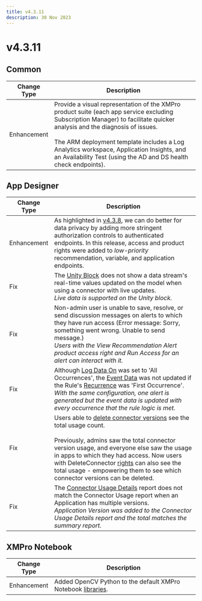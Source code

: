 ```yaml
---
title: v4.3.11
description: 30 Nov 2023
---
```


# v4.3.11

## Common

| Change Type | Description |
|-------------|-------------|
| Enhancement | Provide a visual representation of the XMPro product suite (each app service excluding Subscription Manager) to facilitate quicker analysis and the diagnosis of issues. <br><br>The ARM deployment template includes a Log Analytics workspace, Application Insights, and an Availability Test (using the AD and DS health check endpoints). |

## App Designer

| Change Type | Description |
|-------------|-------------|
| Enhancement | As highlighted in [v4.3.8](v4.3.8.md#app-designer), we can do better for data privacy by adding more stringent authorization controls to authenticated endpoints. In this release, access and product rights were added to *low-priority* recommendation, variable, and application endpoints. |
| Fix | The [Unity Block](../../../docs/blocks-toolbox/visualizations/unity.md) does not show a data stream's real-time values updated on the model when using a connector with live updates.<br>*Live data is supported on the Unity block.* |
| Fix | Non-admin user is unable to save, resolve, or send discussion messages on alerts to which they have run access (Error message: Sorry, something went wrong. Unable to send message.)<br>*Users with the View Recommendation Alert product access right and Run Access for an alert can interact with it.* |
| Fix | Although [Log Data On](../../../docs/concepts/recommendation/rule.md#log-data-on) was set to 'All Occurrences', the [Event Data](../../../docs/concepts/recommendation/recommendation-alert.md#event-data) was not updated if the Rule's [Recurrence](../../../docs/concepts/recommendation/rule.md#recurrence) was 'First Occurrence'.<br>*With the same configuration, one alert is generated but the event data is updated with every occurrence that the rule logic is met.* |
| Fix | Users able to [delete connector versions](../../../docs/how-tos/connectors/manage-connectors.md#versions-of-a-connector) see the total usage count.<br><br>Previously, admins saw the total connector version usage, and everyone else saw the usage in apps to which they had access. Now users with DeleteConnector [rights](../../../docs/administration/subscriptions-admin/manage-user-access.md#data-stream-designer-rights-and-roles) can also see the total usage - empowering them to see which connector versions can be deleted. |
| Fix | The [Connector Usage Details](../../../docs/how-tos/manage-site-settings.md#connector-usage-details-report) report does not match the Connector Usage report when an Application has multiple versions.<br>*Application Version was added to the Connector Usage Details report and the total matches the summary report.* |

## XMPro Notebook

| Change Type | Description |
|-------------|-------------|
| Enhancement | Added OpenCV Python to the default XMPro Notebook [libraries](../../../docs/concepts/xmpro-ai/xmpro-notebook.md#libraries). |
